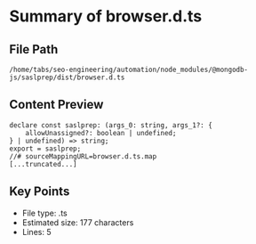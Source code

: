 # Summary of browser.d.ts
  
## File Path
`/home/tabs/seo-engineering/automation/node_modules/@mongodb-js/saslprep/dist/browser.d.ts`

## Content Preview
```
declare const saslprep: (args_0: string, args_1?: {
    allowUnassigned?: boolean | undefined;
} | undefined) => string;
export = saslprep;
//# sourceMappingURL=browser.d.ts.map
[...truncated...]
```

## Key Points
- File type: .ts
- Estimated size: 177 characters
- Lines: 5
